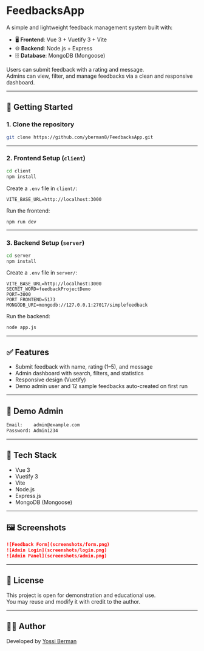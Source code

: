 # FeedbacksApp

A simple and lightweight feedback management system built with:

- 🖥️ **Frontend**: Vue 3 + Vuetify 3 + Vite  
- 🌐 **Backend**: Node.js + Express  
- 🗄️ **Database**: MongoDB (Mongoose)

Users can submit feedback with a rating and message.  
Admins can view, filter, and manage feedbacks via a clean and responsive dashboard.

---

## 🚀 Getting Started

### 1. Clone the repository

```bash
git clone https://github.com/yberman8/FeedbacksApp.git
```

---

### 2. Frontend Setup (`client`)

```bash
cd client
npm install
```

Create a `.env` file in `client/`:

```env
VITE_BASE_URL=http://localhost:3000
```

Run the frontend:

```bash
npm run dev
```

---

### 3. Backend Setup (`server`)

```bash
cd server
npm install
```

Create a `.env` file in `server/`:

```env
VITE_BASE_URL=http://localhost:3000
SECRET_WORD=feedbackProjectDemo
PORT=3000
PORT_FRONTEND=5173
MONGODB_URI=mongodb://127.0.0.1:27017/simplefeedback
```

Run the backend:

```bash
node app.js
```

---

## ✅ Features

- Submit feedback with name, rating (1–5), and message
- Admin dashboard with search, filters, and statistics
- Responsive design (Vuetify)
- Demo admin user and 12 sample feedbacks auto-created on first run

---

## 🔐 Demo Admin

```bash
Email:    admin@example.com
Password: Admin1234
```

---

## 🧱 Tech Stack

- Vue 3
- Vuetify 3
- Vite
- Node.js
- Express.js
- MongoDB (Mongoose)

---

## 🖼️ Screenshots

```md
![Feedback Form](screenshots/form.png)
![Admin Login](screenshots/login.png)
![Admin Panel](screenshots/admin.png)
```


---

## 📄 License

This project is open for demonstration and educational use.  
You may reuse and modify it with credit to the author.

---

## 🙋‍♂️ Author

Developed by [Yossi Berman](https://github.com/yberman8)
